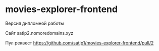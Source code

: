 # movies-explorer-frontend
Версия дипломной работы

Сайт satip2.nomoredomains.xyz

Пул реквест https://github.com/satip1/movies-explorer-frontend/pull/2